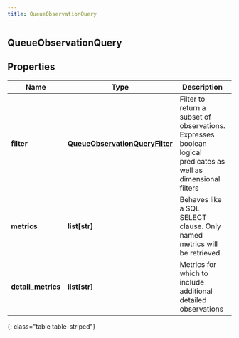 ```yaml
---
title: QueueObservationQuery
---
```

## QueueObservationQuery

## Properties

|Name | Type | Description | Notes|
|------------ | ------------- | ------------- | -------------|
| **filter** | [**QueueObservationQueryFilter**](QueueObservationQueryFilter.html) | Filter to return a subset of observations. Expresses boolean logical predicates as well as dimensional filters | |
| **metrics** | **list[str]** | Behaves like a SQL SELECT clause. Only named metrics will be retrieved. | |
| **detail_metrics** | **list[str]** | Metrics for which to include additional detailed observations | [optional] |
{: class="table table-striped"}


